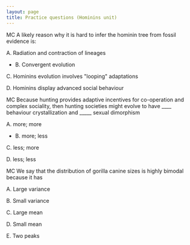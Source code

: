 ```yaml
---
layout: page
title: Practice questions (Hominins unit)
---
```


MC A likely reason why it is hard to infer the hominin tree from fossil evidence is:

A. Radiation and contraction of lineages

* B. Convergent evolution

C. Hominins evolution involves "looping" adaptations

D. Hominins display advanced social behaviour

MC Because hunting provides adaptive incentives for co-operation and complex sociality, then hunting societies might evolve to have ____ behaviour crystallization and _____ sexual dimorphism

A. more; more

* B. more; less

C. less; more

D. less; less

MC We say that the distribution of gorilla canine sizes is highly bimodal because it has

A. Large variance

B. Small variance

C. Large mean

D. Small mean

E. Two peaks

